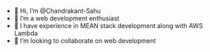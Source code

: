 - 👋 Hi, I’m @Chandrakant-Sahu
- 👀 I’m a web development enthusiast
- 🌱 I have experience in MEAN stack development along with AWS Lambda
- 💞️ I’m looking to collaborate on web development


<!---
Chandrakant-Sahu/Chandrakant-Sahu is a ✨ special ✨ repository because its `README.md` (this file) appears on your GitHub profile.
You can click the Preview link to take a look at your changes.
--->
